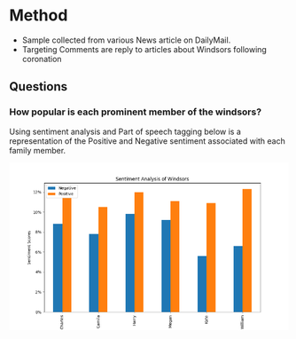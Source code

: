 # Method
- Sample collected from various News article on DailyMail.
- Targeting Comments are reply to articles about Windsors following coronation

## Questions
### How popular is each prominent member of the windsors?

Using sentiment analysis and Part of speech tagging below is a representation of the Positive and Negative sentiment associated with each family member.

![](Figure_1.png)



